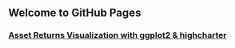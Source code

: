 ## Welcome to GitHub Pages

### [Asset Returns Visualization with ggplot2 & highcharter](https://github.com/Igna43/Visualizing-Asset-Returns/blob/master/AssetReturnsVis.r)

